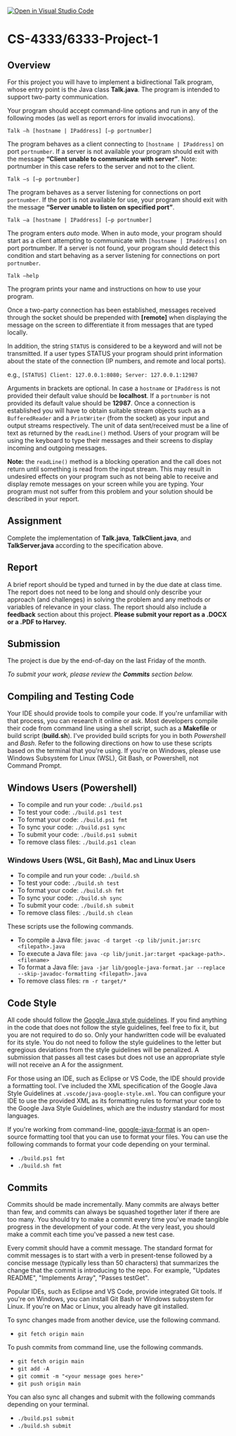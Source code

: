 [![Open in Visual Studio Code](https://classroom.github.com/assets/open-in-vscode-c66648af7eb3fe8bc4f294546bfd86ef473780cde1dea487d3c4ff354943c9ae.svg)](https://classroom.github.com/online_ide?assignment_repo_id=8625627&assignment_repo_type=AssignmentRepo)
# CS-4333/6333-Project-1

## Overview
For this project you will have to implement a bidirectional Talk program, whose entry point is the Java class **Talk.java**. The program is intended to support two-party communication.

Your program should accept command-line options and run in any of the following modes (as well as report errors for invalid invocations).

```Talk –h [hostname | IPaddress] [–p portnumber]```

The program behaves as a client connecting to ```[hostname | IPaddress]``` on port ```portnumber```. If a server is not available your program should exit with the message **“Client unable to communicate with server”**. Note: portnumber in this case refers to the server and not to the client.

```Talk –s [–p portnumber]```

The program behaves as a server listening for connections on port ```portnumber```. If the port is not available for use, your program should exit with the message **“Server unable to listen on specified port”**.

```Talk –a [hostname | IPaddress] [–p portnumber]```

The program enters *auto* mode. When in auto mode, your program should start as a client attempting to communicate with ```[hostname | IPaddress]``` on port portnumber. If a server is not found, your program should detect this condition and start behaving as a server listening for connections on port ```portnumber```.

```Talk –help```

The program prints your name and instructions on how to use your program.

Once a two-party connection has been established, messages received through the socket should be prepended with **[remote]** when displaying the message on the screen to differentiate it from messages that are typed locally.

In addition, the string ```STATUS``` is considered to be a keyword and will not be transmitted. If a user types STATUS your program should print information about the state of the connection (IP numbers, and remote and local ports).

e.g., ```[STATUS] Client: 127.0.0.1:8080; Server: 127.0.0.1:12987```

Arguments in brackets are optional. In case a ```hostname``` or ```IPaddress``` is not provided their default value should be **localhost**. If a ```portnumber``` is not provided its default value should be **12987**. Once a connection is established you will have to obtain suitable stream objects such as a ```BufferedReader``` and a ```PrintWriter``` (from the socket) as your input and output streams respectively. The unit of data sent/received must be a line of text as returned by the ```readLine()``` method. Users of your program will be using the keyboard to type their messages and their screens to display incoming and outgoing messages.

**Note:** the ```readLine()``` method is a blocking operation and the call does not return until something is read from the input stream. This may result in undesired effects on your program such as not being able to receive and display remote messages on your screen while you are typing. Your program must not suffer from this problem and your solution should be described in your report.

## Assignment
Complete the implementation of **Talk.java**, **TalkClient.java**, and **TalkServer.java** according to the specification above.

## Report
A brief report should be typed and turned in by the due date at class time. The report does not need to be long and should only describe your approach (and challenges) in solving the problem and any methods or variables of relevance in your class. The report should also include a **feedback** section about this project. **Please submit your report as a .DOCX or a .PDF to Harvey.**

## Submission
The project is due by the end-of-day on the last Friday of the month.

*To submit your work, please review the **Commits** section below.*

## Compiling and Testing Code
Your IDE should provide tools to compile your code. If you're unfamiliar with that process, you can research it online or ask. Most developers compile their code from command line using a shell script, such as a **Makefile** or build script (**build.sh**). I've provided build scripts for you in both *Powershell* and *Bash*. Refer to the following directions on how to use these scripts based on the terminal that you're using. If you're on Windows, please use Windows Subsystem for Linux (WSL), Git Bash, or Powershell, not Command Prompt.

## Windows Users (Powershell)
- To compile and run your code: ```./build.ps1```
- To test your code: ```./build.ps1 test```
- To format your code: ```./build.ps1 fmt```
- To sync your code: ```./build.ps1 sync```
- To submit your code: ```./build.ps1 submit```
- To remove class files: ```./build.ps1 clean```

### Windows Users (WSL, Git Bash), Mac and Linux Users
- To compile and run your code: ```./build.sh```
- To test your code: ```./build.sh test```
- To format your code: ```./build.sh fmt```
- To sync your code: ```./build.sh sync```
- To submit your code: ```./build.sh submit```
- To remove class files: ```./build.sh clean```

These scripts use the following commands.
- To compile a Java file: ```javac -d target -cp lib/junit.jar:src <filepath>.java```
- To execute a Java file: ```java -cp lib/junit.jar:target <package-path>.<filename>```
- To format a Java file: ```java -jar lib/google-java-format.jar --replace --skip-javadoc-formatting <filepath>.java```
- To remove class files: ```rm -r target/*```

## Code Style
All code should follow the [Google Java style guidelines](https://google.github.io/styleguide/javaguide.html). If you find anything in the code that does not follow the style guidelines, feel free to fix it, but you are not required to do so. Only your handwritten code will be evaluated for its style. You do not need to follow the style guidelines to the letter but egregious deviations from the style guidelines will be penalized. A submission that passes all test cases but does not use an appropriate style will not receive an A for the assignment.

For those using an IDE, such as Eclipse or VS Code, the IDE should provide a formatting tool. I've included the XML specification of the Google Java Style Guidelines at ```.vscode/java-google-style.xml```. You can configure your IDE to use the provided XML as its formatting rules to format your code to the Google Java Style Guidelines, which are the industry standard for most languages.

If you're working from command-line, [google-java-format](https://github.com/google/google-java-format) is an open-source formatting tool that you can use to format your files. You can use the following commands to format your code depending on your terminal.
- ```./build.ps1 fmt```
- ```./build.sh fmt```

## Commits
Commits should be made incrementally. Many commits are always better than few, and commits can always be squashed together later if there are too many. You should try to make a commit every time you've made tangible progress in the development of your code. At the very least, you should make a commit each time you've passed a new test case.

Every commit should have a commit message. The standard format for commit messages is to start with a verb in present-tense followed by a concise message (typically less than 50 characters) that summarizes the change that the commit is introducing to the repo. For example, "Updates README", "Implements Array", "Passes testGet".

Popular IDEs, such as Eclipse and VS Code, provide integrated Git tools. If you're on Windows, you can install Git Bash or Windows subsystem for Linux. If you're on Mac or Linux, you already have git installed.

To sync changes made from another device, use the following command.
- ```git fetch origin main```

To push commits from command line, use the following commands.
- ```git fetch origin main```
- ```git add -A```
- ```git commit -m "<your message goes here>"```
- ```git push origin main```

You can also sync all changes and submit with the following commands depending on your terminal.
- ```./build.ps1 submit```
- ```./build.sh submit```
